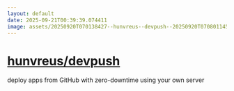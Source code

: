 ```yaml
---
layout: default
date: 2025-09-21T00:39:39.074411
image: assets/20250920T070138427--hunvreus--devpush--20250920T070801145--cropped.png
---
```


# [hunvreus/devpush](https://github.com/hunvreus/devpush)

deploy apps from GitHub with zero-downtime using your own server
